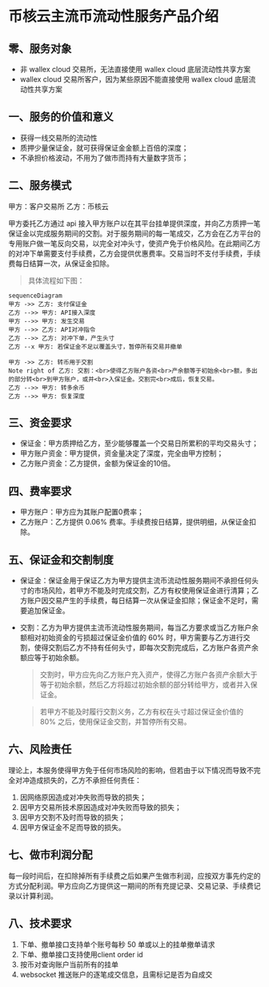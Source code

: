 # 币核云主流币流动性服务产品介绍

## 零、服务对象

- 非 wallex cloud 交易所，无法直接使用 wallex cloud 底层流动性共享方案
- wallex cloud 交易所客户，因为某些原因不能直接使用 wallex cloud 底层流动性共享方案


## 一、服务的价值和意义

  - 获得一线交易所的流动性
  - 质押少量保证金，就可获得保证金金额上百倍的深度；
  - 不承担价格波动，不用为了做市而持有大量数字货币；


## 二、服务模式

甲方：客户交易所
乙方：币核云

甲方委托乙方通过 api 接入甲方账户以在其平台挂单提供深度，并向乙方质押一笔保证金以完成服务期间的交割。对于服务期间的每一笔成交，乙方会在乙方平台的专用账户做一笔反向交易，以完全对冲头寸，使资产免于价格风险。在此期间乙方的对冲下单需要支付手续费，乙方会提供优惠费率。交易当时不支付手续费，手续费每日结算一次，从保证金扣除。

 > 具体流程如下图：

```mermaid
sequenceDiagram
甲方 ->> 乙方: 支付保证金
乙方 -->> 甲方: API接入深度
甲方 -->> 甲方: 发生交易
甲方 -->> 乙方: API对冲指令
乙方 -->> 乙方: 对冲下单，产生头寸
乙方 --x 甲方: 若保证金不足以覆盖头寸，暂停所有交易并撤单 

甲方 ->> 乙方: 转币用于交割
Note right of 乙方: 交割：<br>使得乙方账户各资<br>产余额等于初始余<br>额，多出的部分转<br>到甲方账户，或并<br>入保证金。交割完<br>成后，恢复交易。
乙方 -->> 甲方: 转多余币
乙方 -->> 甲方: 恢复深度
```

## 三、资金要求

 - 保证金：甲方质押给乙方，至少能够覆盖一个交易日所累积的平均交易头寸；
 - 甲方账户资金：甲方提供，资金量决定了深度，完全由甲方控制；
 - 乙方账户资金：乙方提供，金额为保证金的10倍。

## 四、费率要求

  - 甲方账户：甲方应为其账户配置0费率；
  - 乙方账户：乙方提供 0.06% 费率。手续费按日结算，提供明细，从保证金扣除。

## 五、保证金和交割制度

  - 保证金：保证金用于保证乙方为甲方提供主流币流动性服务期间不承担任何头寸的市场风险，若甲方不能及时完成交割，乙方有权使用保证金进行清算；乙方账户因交易产生的手续费，每日结算一次从保证金扣除；保证金不足时，需要追加保证金。
  - 交割：乙方为甲方提供主流币流动性服务期间，每当乙方要求或当乙方账户余额相对初始资金的亏损超过保证金价值的 60% 时，甲方需要与乙方进行交割，使得交割后乙方不持有任何头寸，即每次交割完成后，乙方账户各资产余额应等于初始余额。

    > 交割时，甲方应先向乙方账户充入资产，使得乙方账户各资产余额大于等于初始余额，然后乙方将超过初始余额的部分转给甲方，或者并入保证金。

    > 若甲方不能及时履行交割义务，乙方有权在头寸超过保证金价值的 80% 之后，使用保证金交割，并暂停所有交易。

## 六、风险责任

理论上，本服务使得甲方免于任何市场风险的影响，但若由于以下情况而导致不完全对冲造成损失的，乙方不承担任何责任：
 1. 因网络原因造成对冲失败而导致的损失；
 2. 因甲方交易所技术原因造成对冲失败而导致的损失；
 3. 因甲方交割不及时而导致的损失；
 4. 因甲方保证金不足而导致的损失。


## 七、做市利润分配

每一段时间后，在扣除掉所有手续费之后如果产生做市利润，应按双方事先约定的方式分配利润。甲方应向乙方提供这一期间的所有充提记录、交易记录、手续费记录以计算利润。

## 八、技术要求
 1. 下单、撤单接口支持单个账号每秒 50 单或以上的挂单撤单请求
 2. 下单、撤单接口支持使用client order id
 3. 按币对查询账户当前所有的挂单
 4. websocket 推送账户的逐笔成交信息，且需标记是否为自成交
